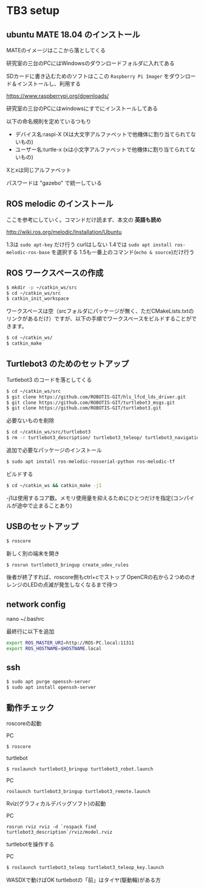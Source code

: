 # TB3 setup

## ubuntu MATE 18.04 のインストール

MATEのイメージはここから落としてくる

研究室の三台のPCにはWindowsのダウンロードフォルダに入れてある

SDカードに書き込むためのソフトはここの `Raspberry Pi Imager` をダウンロード＆インストールし、利用する

https://www.raspberrypi.org/downloads/

研究室の三台のPCにはwindowsにすでにインストールしてある


以下の命名規則を定めているつもり

- デバイス名:raspi-X  (Xは大文字アルファベットで他機体に割り当てられてないもの)
- ユーザー名:turtle-x (xは小文字アルファベットで他機体に割り当てられてないもの)

Xとxは同じアルファベット

パスワードは "gazebo" で統一している




## ROS melodic のインストール

ここを参考にしていく。コマンドだけ読まず、本文の **英語も読め**

http://wiki.ros.org/melodic/Installation/Ubuntu

1.3は `sudo apt-key` だけ行う curlはしない
1.4では `sudo apt install ros-melodic-ros-base` を選択する
1.5も一番上のコマンド(`echo & source`)だけ行う

## ROS ワークスペースの作成

```bash
$ mkdir -p ~/catkin_ws/src
$ cd ~/catkin_ws/src
$ catkin_init_workspace
```

ワークスペースは空（srcフォルダにパッケージが無く、ただCMakeLists.txtのリンクがあるだけ）ですが、以下の手順でワークスペースをビルドすることができます。

```bash
$ cd ~/catkin_ws/
$ catkin_make
```

## Turtlebot3 のためのセットアップ

Turtlebot3 のコードを落としてくる
```bash
$ cd ~/catkin_ws/src
$ git clone https://github.com/ROBOTIS-GIT/hls_lfcd_lds_driver.git
$ git clone https://github.com/ROBOTIS-GIT/turtlebot3_msgs.git
$ git clone https://github.com/ROBOTIS-GIT/turtlebot3.git
```
必要ないものを削除
```bash
$ cd ~/catkin_ws/src/turtlebot3
$ rm -r turtlebot3_description/ turtlebot3_teleop/ turtlebot3_navigation/ turtlebot3_slam/ turtlebot3_example/
```
追加で必要なパッケージのインストール
```bash
$ sudo apt install ros-melodic-rosserial-python ros-melodic-tf
```
ビルドする
```bash
$ cd ~/catkin_ws && catkin_make -j1
```

-j1は使用するコア数。メモリ使用量を抑えるためにひとつだけを指定(コンパイルが途中で止まることあり)

## USBのセットアップ

```bash
$ roscore
```
新しく別の端末を開き
```bash
$ rosrun turtlebot3_bringup create_udev_rules
```
後者が終了すれば、roscore側もctrl+cでストップ
OpenCRの右から２つめのオレンジのLEDの点滅が発生しなくなるまで待つ

## network config

nano ~/.bashrc

最終行に以下を追加

```bash
export ROS_MASTER_URI=http://ROS-PC.local:11311
export ROS_HOSTNAME=$HOSTNAME.local
```

## ssh

```bash
$ sudo apt purge openssh-server
$ sudo apt install openssh-server
```
## 動作チェック

roscoreの起動

PC
```bash:PC
$ roscore
```


turtlebot
```bash:turtlebot
$ roslaunch turtlebot3_bringup turtlebot3_robot.launch
```

PC
```bash:PC
roslaunch turtlebot3_bringup turtlebot3_remote.launch
```

Rviz(グラフィカルデバッグソフト)の起動

PC
```bash:PC
rosrun rviz rviz -d `rospack find turtlebot3_description`/rviz/model.rviz
```

turtlebotを操作する

PC
```bash
$ roslaunch turtlebot3_teleop turtlebot3_teleop_key.launch
```
WASDXで動けばOK
turtlebotの「前」はタイヤ(駆動輪)がある方